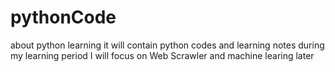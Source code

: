 # pythonCode
about python learning
it will contain python codes and learning notes during my learning period
I will focus on Web Scrawler and machine learing later
